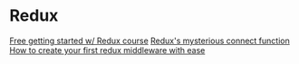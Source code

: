 # Redux

[Free getting started w/ Redux course](https://egghead.io/courses/getting-started-with-redux)
[Redux's mysterious connect function](https://medium.com/mofed/reduxs-mysterious-connect-function-526efe1122e4)
[How to create your first redux middleware with ease](https://medium.freecodecamp.org/how-to-create-your-first-redux-middleware-with-ease-a75e6b1384db)